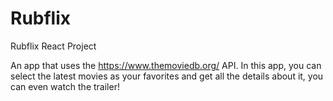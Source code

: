 # Rubflix

Rubflix React Project

An app that uses the https://www.themoviedb.org/ API.
In this app, you can select the latest movies as your favorites and get all the details about it, you can even watch the trailer!
